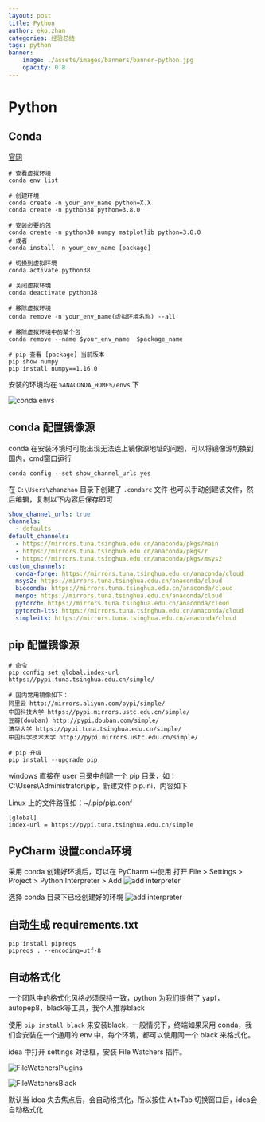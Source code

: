 ```yaml
---
layout: post
title: Python
author: eko.zhan
categories: 经验总结
tags: python
banner:
    image: ./assets/images/banners/banner-python.jpg
    opacity: 0.8
---
```



# Python

## Conda

[官网](https://www.anaconda.com/products/individual)

```shell
# 查看虚拟环境
conda env list

# 创建环境
conda create -n your_env_name python=X.X
conda create -n python38 python=3.8.0

# 安装必要的包
conda create -n python38 numpy matplotlib python=3.8.0
# 或者
conda install -n your_env_name [package]

# 切换到虚拟环境
conda activate python38

# 关闭虚拟环境
conda deactivate python38

# 移除虚拟环境
conda remove -n your_env_name(虚拟环境名称) --all

# 移除虚拟环境中的某个包
conda remove --name $your_env_name  $package_name

# pip 查看 [package] 当前版本
pip show numpy
pip install numpy==1.16.0
```

安装的环境均在 `%ANACONDA_HOME%/envs` 下

![conda envs](/assets/images/2021-11-11-python/conda_envs.png)

## conda 配置镜像源

conda 在安装环境时可能出现无法连上镜像源地址的问题，可以将镜像源切换到国内，cmd窗口运行

```shell
conda config --set show_channel_urls yes
```

在 `C:\Users\zhanzhao` 目录下创建了 `.condarc` 文件
也可以手动创建该文件，然后编辑，复制以下内容后保存即可

```yaml
show_channel_urls: true
channels:
  - defaults
default_channels:
  - https://mirrors.tuna.tsinghua.edu.cn/anaconda/pkgs/main
  - https://mirrors.tuna.tsinghua.edu.cn/anaconda/pkgs/r
  - https://mirrors.tuna.tsinghua.edu.cn/anaconda/pkgs/msys2
custom_channels:
  conda-forge: https://mirrors.tuna.tsinghua.edu.cn/anaconda/cloud
  msys2: https://mirrors.tuna.tsinghua.edu.cn/anaconda/cloud
  bioconda: https://mirrors.tuna.tsinghua.edu.cn/anaconda/cloud
  menpo: https://mirrors.tuna.tsinghua.edu.cn/anaconda/cloud
  pytorch: https://mirrors.tuna.tsinghua.edu.cn/anaconda/cloud
  pytorch-lts: https://mirrors.tuna.tsinghua.edu.cn/anaconda/cloud
  simpleitk: https://mirrors.tuna.tsinghua.edu.cn/anaconda/cloud
```

## pip 配置镜像源

```shell
# 命令
pip config set global.index-url https://pypi.tuna.tsinghua.edu.cn/simple/

# 国内常用镜像如下：
阿里云 http://mirrors.aliyun.com/pypi/simple/
中国科技大学 https://pypi.mirrors.ustc.edu.cn/simple/
豆瓣(douban) http://pypi.douban.com/simple/
清华大学 https://pypi.tuna.tsinghua.edu.cn/simple/
中国科学技术大学 http://pypi.mirrors.ustc.edu.cn/simple/

# pip 升级
pip install --upgrade pip
```

windows 直接在 user 目录中创建一个 pip 目录，如：C:\Users\Administrator\pip，新建文件 pip.ini，内容如下

Linux 上的文件路径如：~/.pip/pip.conf

```shell
[global]
index-url = https://pypi.tuna.tsinghua.edu.cn/simple
```

## PyCharm 设置conda环境

采用 conda 创建好环境后，可以在 PyCharm 中使用
打开 File > Settings > Project > Python Interpreter > Add
![add interpreter](/assets/images/2021-11-11-python/conda_envs_interpreter_add.png)

选择 conda 目录下已经创建好的环境
![add interpreter](/assets/images/2021-11-11-python/conda_envs_interpreter.png)

## 自动生成 requirements.txt

```shell
pip install pipreqs
pipreqs . --encoding=utf-8
```

## 自动格式化

一个团队中的格式化风格必须保持一致，python 为我们提供了 yapf，autopep8，black等工具，我个人推荐black

使用 `pip install black` 来安装black，一般情况下，终端如果采用 conda，我们会安装在一个通用的 env 中，每个环境，都可以使用同一个 black 来格式化。

idea 中打开 settings 对话框，安装 File Watchers 插件。

![FileWatchersPlugins](/assets/images/2021-11-11-python/FileWatchersPlugins.png)

![FileWatchersBlack](/assets/images/2021-11-11-python/FileWatchersBlack.png)

默认当 idea 失去焦点后，会自动格式化，所以按住 Alt+Tab 切换窗口后，idea会自动格式化
